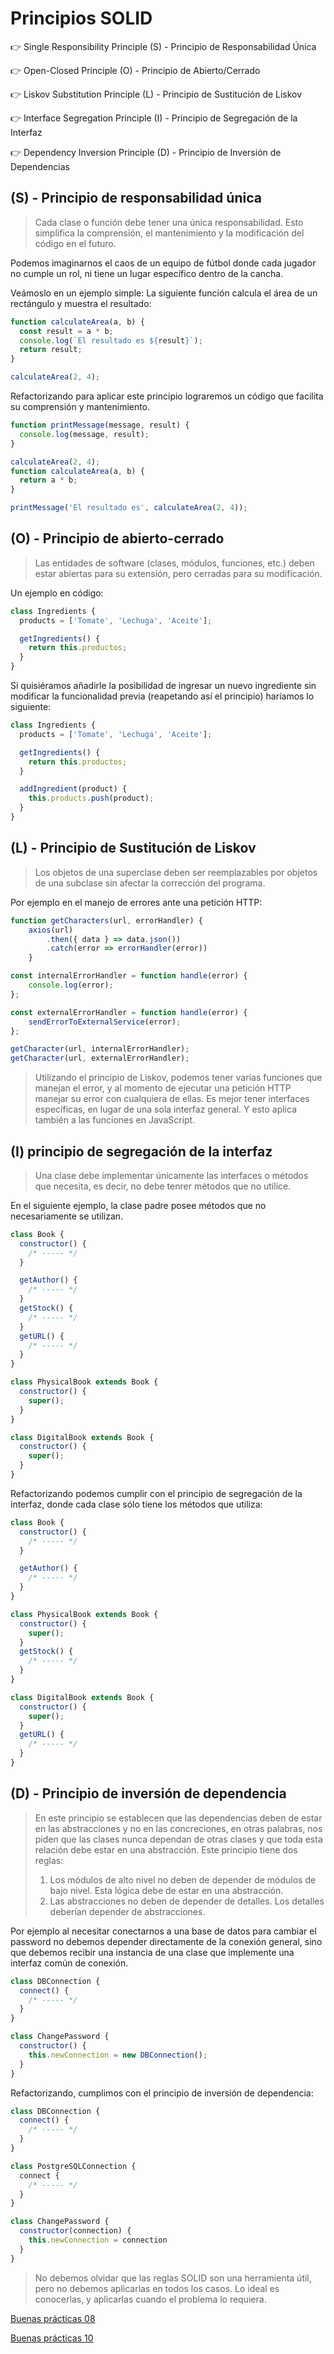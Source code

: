 # Principios SOLID

👉 Single Responsibility Principle (S) - Principio de Responsabilidad Única

👉 Open-Closed Principle (O) - Principio de Abierto/Cerrado

👉 Liskov Substitution Principle (L) - Principio de Sustitución de Liskov

👉 Interface Segregation Principle (I) - Principio de Segregación de la Interfaz

👉 Dependency Inversion Principle (D) - Principio de Inversión de Dependencias

## (S) - Principio de responsabilidad única

> Cada clase o función debe tener una única responsabilidad. Esto simplifica la comprensión, el mantenimiento y la modificación del código en el futuro.

Podemos imaginarnos el caos de un equipo de fútbol donde cada jugador no cumple un rol, ni tiene un lugar específico dentro de la cancha.

Veámoslo en un ejemplo simple: La siguiente función calcula el área de un rectángulo y muestra el resultado:

```js
function calculateArea(a, b) {
  const result = a * b;
  console.log(`El resultado es ${result}`);
  return result;
}

calculateArea(2, 4);
```

Refactorizando para aplicar este principio lograremos un código que facilita su comprensión y mantenimiento.

```js
function printMessage(message, result) {
  console.log(message, result);
}

calculateArea(2, 4);
function calculateArea(a, b) {
  return a * b;
}

printMessage('El resultado es', calculateArea(2, 4));
```

## (O) - Principio de abierto-cerrado

> Las entidades de software (clases, módulos, funciones, etc.) deben estar abiertas para su extensión, pero cerradas para su modificación.

Un ejemplo en código:

```js
class Ingredients {
  products = ['Tomate', 'Lechuga', 'Aceite'];

  getIngredients() {
    return this.productos;
  }
}
```

Si quisiéramos añadirle la posibilidad de ingresar un nuevo ingrediente sin modificar la funcionalidad previa (reapetando así el principio) haríamos lo siguiente:

```js
class Ingredients {
  products = ['Tomate', 'Lechuga', 'Aceite'];

  getIngredients() {
    return this.productos;
  }

  addIngredient(product) {
    this.products.push(product);
  }
}
```

## (L) - Principio de Sustitución de Liskov

> Los objetos de una superclase deben ser reemplazables por objetos de una subclase sin afectar la corrección del programa.

Por ejemplo en el manejo de errores ante una petición HTTP:

```js
function getCharacters(url, errorHandler) {
    axios(url)
        .then({ data } => data.json())
        .catch(error => errorHandler(error))
    }

const internalErrorHandler = function handle(error) {
    console.log(error);
};

const externalErrorHandler = function handle(error) {
    sendErrorToExternalService(error);
};

getCharacter(url, internalErrorHandler);
getCharacter(url, externalErrorHandler);
```

> Utilizando el principio de Liskov, podemos tener varias funciones que manejan el error, y al momento de ejecutar una petición HTTP manejar su error con cualquiera de ellas.
> Es mejor tener interfaces específicas, en lugar de una sola interfaz general. Y esto aplica también a las funciones en JavaScript.

## (I) principio de segregación de la interfaz

> Una clase debe implementar únicamente las interfaces o métodos que necesita, es decir, no debe tenrer métodos que no utilice.

En el siguiente ejemplo, la clase padre posee métodos que no necesariamente se utilizan.

```js
class Book {
  constructor() {
    /* ----- */
  }

  getAuthor() {
    /* ----- */
  }
  getStock() {
    /* ----- */
  }
  getURL() {
    /* ----- */
  }
}

class PhysicalBook extends Book {
  constructor() {
    super();
  }
}

class DigitalBook extends Book {
  constructor() {
    super();
  }
}
```

Refactorizando podemos cumplir con el principio de segregación de la interfaz, donde cada clase sólo tiene los métodos que utiliza:

```js
class Book {
  constructor() {
    /* ----- */
  }

  getAuthor() {
    /* ----- */
  }
}

class PhysicalBook extends Book {
  constructor() {
    super();
  }
  getStock() {
    /* ----- */
  }
}

class DigitalBook extends Book {
  constructor() {
    super();
  }
  getURL() {
    /* ----- */
  }
}
```

## (D) - Principio de inversión de dependencia

> En este principio se establecen que las dependencias deben de estar en las abstracciones y no en las concreciones, en otras palabras, nos piden que las clases nunca dependan de otras clases y que toda esta relación debe estar en una abstracción. Este principio tiene dos reglas:
>
> 1. Los módulos de alto nivel no deben de depender de módulos de bajo nivel. Esta lógica debe de estar en una abstracción.
> 2. Las abstracciones no deben de depender de detalles. Los detalles deberían depender de abstracciones.

Por ejemplo al necesitar conectarnos a una base de datos para cambiar el password no debemos depender directamente de la conexión general, sino que debemos recibir una instancia de una clase que implemente una interfaz común de conexión.

```js
class DBConnection {
  connect() {
    /* ----- */
  }
}

class ChangePassword {
  constructor() {
    this.newConnection = new DBConnection();
  }
}
```

Refactorizando, cumplimos con el principio de inversión de dependencia:

```js
class DBConnection {
  connect() {
    /* ----- */
  }
}

class PostgreSQLConnection {
  connect {
    /* ----- */
  }
}

class ChangePassword {
  constructor(connection) {
    this.newConnection = connection
  }
}
```

> No debemos olvidar que las reglas SOLID son una herramienta útil, pero no debemos aplicarlas en todos los casos. Lo ideal es conocerlas, y aplicarlas cuando el problema lo requiera.

[Buenas prácticas 08](./08-GoodPractices.md)

[Buenas prácticas 10](./10-GoodPractices.md)

